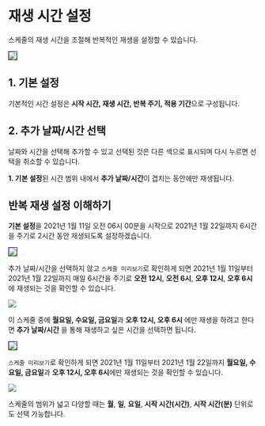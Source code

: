 # 재생 시간 설정
스케줄의 재생 시간을 조절해 반복적인 재생을 설정할 수 있습니다.

<img src="./img/repeat/setSchedule.jpg" style="border: 1px solid"/>

## 1. 기본 설정
기본적인 시간 설정은 **시작 시간, 재생 시간, 반복 주기, 적용 기간**으로 구성됩니다.

## 2. 추가 날짜/시간 선택
날짜와 시간을 선택해 추가할 수 있고 선택된 것은 다른 색으로 표시되며 다시 누르면 선택을 취소할 수 있습니다.

**1. 기본 설정**된 시간 범위 내에서 **추가 날짜/시간**이 겹치는 동안에만 재생됩니다.

## 반복 재생 설정 이해하기
**기본 설정**을 2021년 1월 11일 오전 06시 00분을 시작으로 2021년 1월 22일까지 6시간을 주기로 2시간 동안 재생되도록 설정하겠습니다.

<img src="./img/repeat/set1Schedule.jpg" style="border: 1px solid"/>

추가 날짜/시간을 선택하지 않고 `스케줄 미리보기`로 확인하게 되면 2021년 1월 11일부터 2021년 1월 22일까지 매일 6시간을 주기로 **오전 12시**, **오전 6시**, **오후 12시**, **오후 6시**에 재생되는 것을 확인할 수 있습니다.

<img src="./img/repeat/preview1Schedule.jpg"/>

이 스케줄 중에 **월요일, 수요일, 금요일**과 **오후 12시, 오후 6시** 에만 재생을 하려고 한다면 **추가 날짜/시간** 을 통해 재생하고 싶은 시간을 선택하면 됩니다.

<img src="./img/repeat/set2Schedule.jpg" style="border: 1px solid"/>

`스케줄 미리보기`로 확인하게 되면 2021년 1월 11일부터 2021년 1월 22일까지 **월요일, 수요일, 금요일**과 **오후 12시, 오후 6시**에만 재생되는 것을 확인할 수 있습니다.

<img src="./img/repeat/preview2Schedule.jpg"/>

스케줄의 범위가 넓고 다양할 때는 **월**, **일**, **요일**, **시작 시간(시간)**, **시작 시간(분)** 단위로도 선택 가능합니다.
